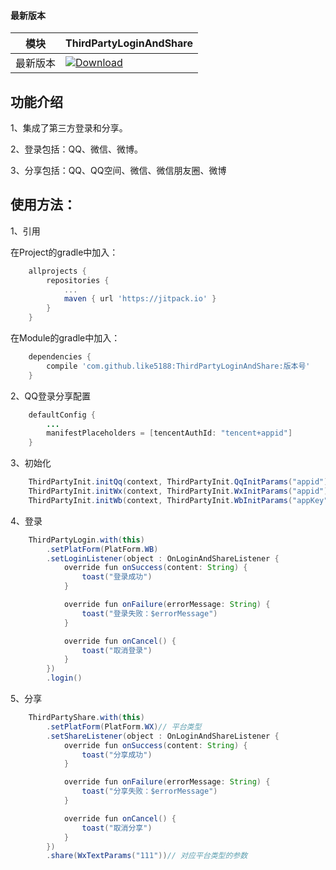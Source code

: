 #### 最新版本

模块|ThirdPartyLoginAndShare
---|---
最新版本|[![Download](https://jitpack.io/v/like5188/ThirdPartyLoginAndShare.svg)](https://jitpack.io/#like5188/ThirdPartyLoginAndShare)

## 功能介绍

1、集成了第三方登录和分享。

2、登录包括：QQ、微信、微博。

3、分享包括：QQ、QQ空间、微信、微信朋友圈、微博

## 使用方法：

1、引用

在Project的gradle中加入：
```groovy
    allprojects {
        repositories {
            ...
            maven { url 'https://jitpack.io' }
        }
    }
```
在Module的gradle中加入：
```groovy
    dependencies {
        compile 'com.github.like5188:ThirdPartyLoginAndShare:版本号'
    }
```

2、QQ登录分享配置
```java
    defaultConfig {
        ...
        manifestPlaceholders = [tencentAuthId: "tencent+appid"]
    }
```

3、初始化
```java
    ThirdPartyInit.initQq(context, ThirdPartyInit.QqInitParams("appid"))
    ThirdPartyInit.initWx(context, ThirdPartyInit.WxInitParams("appid"))
    ThirdPartyInit.initWb(context, ThirdPartyInit.WbInitParams("appKey", "redirectUrl", "scope"))
```

4、登录
```java
    ThirdPartyLogin.with(this)
        .setPlatForm(PlatForm.WB)
        .setLoginListener(object : OnLoginAndShareListener {
            override fun onSuccess(content: String) {
                toast("登录成功")
            }

            override fun onFailure(errorMessage: String) {
                toast("登录失败：$errorMessage")
            }

            override fun onCancel() {
                toast("取消登录")
            }
        })
        .login()
```

5、分享
```java
    ThirdPartyShare.with(this)
        .setPlatForm(PlatForm.WX)// 平台类型
        .setShareListener(object : OnLoginAndShareListener {
            override fun onSuccess(content: String) {
                toast("分享成功")
            }

            override fun onFailure(errorMessage: String) {
                toast("分享失败：$errorMessage")
            }

            override fun onCancel() {
                toast("取消分享")
            }
        })
        .share(WxTextParams("111"))// 对应平台类型的参数
```
